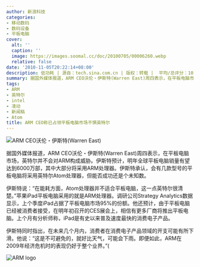```yaml
---
author: 新浪科技
categories:
- 移动数码
- 数码设备
- 平板电脑
cover:
  alt: ''
  caption: ''
  image: https://images.soomal.cc/doc/20100705/00006260.webp
  relative: false
date: '2010-11-05T20:22:14+08:00'
description: 低功耗 | 源自：tech.sina.com.cn | 版权：转载 |  平均/总评分：10.00/10
summary: 据国外媒体报道，ARM CEO沃伦・伊斯特(Warren East)周四表示，在平板电脑市场，英特尔并不会对ARM构成威胁。伊斯特预计，明年全球平板电脑销量有望达到6000万部，其中大部分将采用ARM处理器。伊斯特承认，会有几款型号的平板电脑将采用英特尔Atom处理器，但能否成功还是个未知数。
tags:
- ARM
- 英特尔
- intel
- 凌动
- 新闻稿
- Atom
title: ARM CEO称已占领平板电脑市场不惧英特尔
---
```


![ARM CEO沃伦・伊斯特(Warren East)](https://images.soomal.cc/doc/20101105/00008013.webp)



据国外媒体报道，ARM CEO沃伦・伊斯特(Warren East)周四表示，在平板电脑市场，英特尔并不会对ARM构成威胁。伊斯特预计，明年全球平板电脑销量有望达到6000万部，其中大部分将采用ARM处理器。伊斯特承认，会有几款型号的平板电脑将采用英特尔Atom处理器，但能否成功还是个未知数。



伊斯特说：“在能耗方面，Atom处理器并不适合平板电脑，这一点英特尔很清楚。”苹果iPad平板电脑采用的就是ARM处理器。调研公司Strategy Analytics数据显示，上个季度iPad占据了平板电脑市场95%的份额。他还预计，由于平板电脑已经被消费者接受，在明年初召开的CES展会上，相信有更多厂商将推出平板电脑。上个月有分析师称，iPad是有史以来普及速度最快的消费电子产品。



伊斯特同时指出，在未来几个月内，消费者在消费电子产品领域的开支可能有所下滑。他说：“这是不可避免的，就好比天气，可能会下雨。即便如此，ARM在2009年经济危机时的表现仍好于整个业界。”(



![ARM logo](https://images.soomal.cc/doc/20100705/00006260.webp)